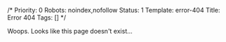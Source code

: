 /*
Priority: 0
Robots: noindex,nofollow
Status: 1
Template: error-404
Title: Error 404
Tags: []
*/
<p>Woops. Looks like this page doesn't exist...</p>

